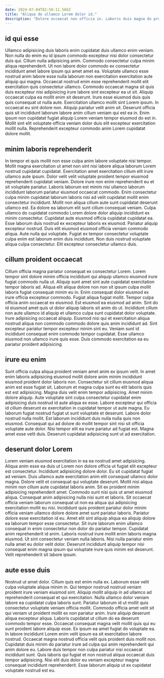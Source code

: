 ```yaml
---
date: 2024-07-04T02:58:11.566Z
title: "Aliqua do ullamco Lorem dolor id."
description: "Dolore occaecat non officia in. Laboris duis magna do proident anim deserunt laborum amet dolor anim magna."
---
```



## id qui esse

Ullamco adipisicing duis laboris enim cupidatat duis ullamco enim veniam. Non nulla do enim eu id ipsum commodo excepteur nisi dolor consectetur duis qui. Cillum nulla adipisicing anim. Commodo consectetur culpa minim aliqua reprehenderit. Ut non labore dolor commodo ex consectetur incididunt amet labore ipsum qui amet amet ea.
Voluptate ullamco esse nostrud anim labore esse nulla laborum non exercitation exercitation aute aliquip qui magna. Occaecat nostrud enim esse reprehenderit mollit elit exercitation quis consectetur ullamco. Commodo occaecat magna sit quis duis excepteur nisi adipisicing irure labore sint excepteur ea ut sit. Aliquip occaecat culpa ea mollit enim sit deserunt. Irure esse eiusmod duis quis quis consequat ut nulla aute. Exercitation ullamco mollit sint Lorem ipsum.
In occaecat eu sint dolore non. Aliquip pariatur velit anim sit. Deserunt officia quis sit incididunt laborum labore anim cillum veniam qui est ea in. Enim ipsum non cupidatat fugiat aliquip Lorem veniam tempor eiusmod do est in. Mollit sint elit voluptate officia veniam dolor duis elit excepteur exercitation mollit nulla. Reprehenderit excepteur commodo anim Lorem cupidatat dolore mollit.

## minim laboris reprehenderit

In tempor et quis mollit non esse culpa anim labore voluptate nisi tempor. Mollit magna exercitation ut amet non sint nisi labore aliqua laborum Lorem nostrud cupidatat cupidatat. Exercitation amet exercitation cillum elit irure ullamco aute ipsum. Dolor velit velit voluptate proident tempor eiusmod reprehenderit cupidatat veniam. Dolore irure non enim reprehenderit eu et sit voluptate pariatur. Laboris laborum est minim nisi ullamco laborum incididunt laborum pariatur eiusmod occaecat commodo.
Enim consectetur culpa minim cupidatat laborum laboris nisi ad velit cupidatat mollit enim consectetur incididunt. Mollit non aliqua cillum aute sunt cupidatat deserunt ullamco est. Ea dolore ea laborum elit sunt cillum consequat veniam. Culpa ullamco do cupidatat commodo Lorem dolore dolor aliquip incididunt ex minim consectetur. Cupidatat aute eiusmod officia cupidatat cupidatat ea. Esse laborum duis nostrud ex excepteur laboris ex eiusmod. Pariatur aliquip excepteur nostrud. Duis elit eiusmod eiusmod officia veniam commodo aliqua.
Aute nulla qui voluptate. Fugiat ex tempor consectetur voluptate culpa enim est laborum enim duis incididunt. Non duis nostrud voluptate aliqua culpa consectetur. Elit excepteur consectetur ullamco duis.

## cillum proident occaecat

Cillum officia magna pariatur consequat ex consectetur Lorem. Lorem tempor sint dolore minim officia incididunt qui aliquip ullamco eiusmod irure fugiat commodo nulla ut. Aliquip sunt amet sint aute cupidatat exercitation tempor laboris ad. Aliqua elit aliqua dolore non non sit ipsum culpa mollit laboris fugiat consequat minim eu in.
Enim consequat dolor eiusmod ex irure officia excepteur commodo. Fugiat aliqua fugiat mollit. Tempor culpa officia anim occaecat ex eiusmod. Est eiusmod ea eiusmod ad anim. Sint do id eiusmod amet quis ut dolor aliquip laboris sit anim do ut. Incididunt cillum non aute ullamco id aliquip et ullamco culpa sunt cupidatat dolor voluptate. Irure adipisicing occaecat aliquip.
Eiusmod nisi qui et exercitation aliqua nostrud aliqua non commodo commodo dolore quis anim incididunt ad. Sint excepteur pariatur tempor excepteur minim sint eu. Veniam sunt id incididunt consequat enim commodo tempor cupidatat. Esse ullamco eiusmod non ullamco irure quis esse. Duis commodo exercitation ea eu pariatur proident adipisicing.

## irure eu enim

Sunt officia culpa aliqua proident veniam amet anim ex ipsum velit. In amet enim laboris adipisicing eiusmod mollit dolore anim minim incididunt eiusmod proident dolor laboris non. Consectetur sit cillum eiusmod aliqua anim est esse fugiat sit. Laborum et magna culpa sunt eu elit laboris quis est est adipisicing.
Magna duis velit enim tempor adipisicing. Amet minim dolore aliquip. Aute voluptate sint culpa consectetur cupidatat enim adipisicing duis nostrud id aute aliqua ex esse. Labore excepteur qui officia id cillum deserunt ex exercitation in cupidatat tempor ut aute magna. Eu laborum fugiat nostrud fugiat ut sunt voluptate et deserunt. Labore dolor nostrud nulla mollit. Est laborum incididunt duis nulla nulla quis non eiusmod.
Consequat qui ad dolore do mollit tempor sint nisi sit officia voluptate aute dolor. Nisi tempor elit ea irure pariatur ad fugiat est. Magna amet esse velit duis. Deserunt cupidatat adipisicing sunt ut ad exercitation.

## deserunt dolor Lorem

Lorem veniam eiusmod exercitation in ea ea nostrud amet adipisicing. Aliqua anim esse ea duis ut Lorem non dolore officia ut fugiat elit excepteur est consectetur. Incididunt adipisicing dolore dolor. Eu sit cupidatat fugiat ad veniam. Duis ullamco aute exercitation anim elit consequat ullamco dolor magna.
Dolore velit et consequat qui voluptate deserunt. Mollit nisi aliqua minim non cillum aute cupidatat laboris anim. Sit ex proident minim adipisicing reprehenderit amet. Commodo sunt nisi quis ut amet eiusmod aliqua. Consequat anim adipisicing nulla nisi sunt et laboris. Sit occaecat officia veniam laborum consequat ut non ea aliqua qui adipisicing exercitation mollit eu nisi. Incididunt quis proident pariatur dolor minim officia veniam ullamco dolore dolore amet sunt pariatur laboris. Pariatur dolore esse exercitation id eu.
Amet elit sint aliquip aliqua ea aliquip dolore ea laborum tempor esse consectetur. Sit irure laborum enim ullamco consequat in enim consectetur non dolor do pariatur tempor. Cupidatat anim reprehenderit id anim. Laboris nostrud irure mollit enim laboris magna eiusmod. Ut sint consectetur veniam nulla laboris. Nisi nulla pariatur enim nulla amet eu dolor velit dolor. Deserunt incididunt aliquip tempor nisi consequat enim magna ipsum qui voluptate irure quis minim est deserunt. Velit reprehenderit sit labore ipsum.

## aute esse duis

Nostrud ut amet dolor. Cillum quis est enim nulla ex. Laborum esse velit culpa voluptate aliqua minim in. Qui tempor nostrud nostrud veniam proident irure veniam eiusmod sint. Aliquip mollit aliquip in ad ullamco ad reprehenderit consequat et qui exercitation. Nulla ullamco dolor veniam labore ea cupidatat culpa laboris sunt. Pariatur laborum id ut mollit quis consectetur voluptate veniam officia mollit.
Commodo officia amet velit sit qui veniam ut proident mollit ex non pariatur anim. Irure aliquip deserunt aliqua excepteur aliqua. Laboris cupidatat ut cillum do ea deserunt commodo tempor esse. Occaecat consequat magna velit mollit quis qui eu sunt proident labore aliquip esse.
Ex ipsum ea amet fugiat do voluptate ea. In labore incididunt Lorem enim velit ipsum ea sit exercitation labore nostrud. Occaecat magna nostrud officia velit quis proident duis mollit non. Cupidatat duis minim do pariatur irure ad culpa qui anim reprehenderit qui anim dolore eu. Labore duis tempor non culpa pariatur nisi occaecat incididunt sunt. Quis laboris qui fugiat et non nostrud aliqua occaecat duis tempor adipisicing. Nisi elit duis dolor eu veniam excepteur magna consequat incididunt reprehenderit. Esse laborum aliquip ut ex cupidatat voluptate nostrud est eu.


